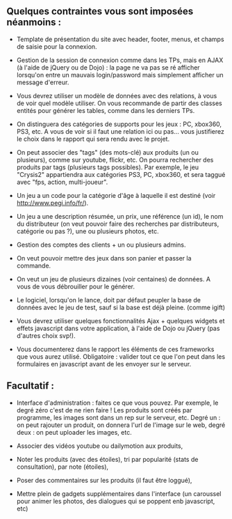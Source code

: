 ## Quelques contraintes vous sont imposées néanmoins : ##

  * Template de présentation du site avec header, footer, menus, et champs de saisie pour la connexion.

  * Gestion de la session de connexion comme dans les TPs, mais en AJAX (à l'aide de jQuery ou de Dojo) : la page ne va pas se ré afficher lorsqu'on entre un mauvais login/password mais simplement afficher un message d'erreur.

  * Vous devrez utiliser un modèle de données avec des relations, à vous de voir quel modèle utiliser. On vous recommande de partir des classes entités pour générer les tables, comme dans les derniers TPs.

  * On distinguera des catégories de supports pour les jeux : PC, xbox360, PS3, etc. A vous de voir si il faut une relation ici ou pas... vous justifierez le choix dans le rapport qui sera rendu avec le projet.

  * On peut associer des "tags" (des mots-clé) aux produits (un ou plusieurs), comme sur youtube, flickr, etc. On pourra rechercher des produits par tags (plusieurs tags possibles). Par exemple, le jeu "Crysis2" appartiendra aux catégories PS3, PC, xbox360, et sera taggué avec "fps, action, multi-joueur".

  * Un jeu a un code pour la catégorie d'âge à laquelle il est destiné (voir http://www.pegi.info/fr/).

  * Un jeu a une description résumée, un prix, une référence (un id), le nom du distributeur (on veut pouvoir faire des recherches par distributeurs, catégorie ou pas ?), une ou plusieurs photos, etc.

  * Gestion des comptes des clients + un ou plusieurs admins.

  * On veut pouvoir mettre des jeux dans son panier et passer la commande.

  * On veut un jeu de plusieurs dizaines (voir centaines) de données. A vous de vous débrouiller pour le générer.

  * Le logiciel, lorsqu'on le lance, doit par défaut peupler la base de données avec le jeu de test, sauf si la base est déjà pleine. (comme igift)

  * Vous devrez utiliser quelques fonctionnalités Ajax + quelques widgets et effets javascript dans votre application, à l'aide de Dojo ou jQuery (pas d'autres choix svp!).

  * Vous documenterez dans le rapport les éléments de ces frameworks que vous aurez utilisé. Obligatoire : valider tout ce que l'on peut dans les formulaires en javascript avant de les envoyer sur le serveur.

## Facultatif : ##

  * Interface d'administration : faites ce que vous pouvez. Par exemple, le degré zéro c'est de ne rien faire ! Les produits sont créés par programme, les images sont dans un rep sur le serveur, etc. Degré un : on peut rajouter un produit, on donnera l'url de l'image sur le web, degré deux : on peut uploader les images, etc.

  * Associer des vidéos youtube ou dailymotion aux produits,

  * Noter les produits (avec des étoiles), tri par popularité (stats de consultation), par note (étoiles),

  * Poser des commentaires sur les produits (il faut être loggué),

  * Mettre plein de gadgets supplémentaires dans l'interface (un caroussel pour animer les photos, des dialogues qui se poppent enb javascript, etc)